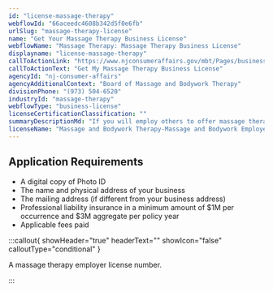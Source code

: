 ```yaml
---
id: "license-massage-therapy"
webflowId: "66aceedc4608b342d5f0e6fb"
urlSlug: "massage-therapy-license"
name: "Get Your Massage Therapy Business License"
webflowName: "Massage Therapy: Massage Therapy Business License"
displayname: "license-massage-therapy"
callToActionLink: "https://www.njconsumeraffairs.gov/mbt/Pages/business.aspx"
callToActionText: "Get My Massage Therapy Business License"
agencyId: "nj-consumer-affairs"
agencyAdditionalContext: "Board of Massage and Bodywork Therapy"
divisionPhone: "(973) 504-6520"
industryId: "massage-therapy"
webflowType: "business-license"
licenseCertificationClassification: ""
summaryDescriptionMd: "If you will employ others to offer massage therapy services, you need to register your business as a massage therapy employer."
licenseName: "Massage and Bodywork Therapy-Massage and Bodywork Employer"
---
```


## Application Requirements

- A digital copy of Photo ID
- The name and physical address of your business
- The mailing address (if different from your business address)
- Professional liability insurance in a minimum amount of $1M per occurrence and $3M aggregate per policy year
- Applicable fees paid

:::callout{ showHeader="true" headerText="" showIcon="false" calloutType="conditional" }

A massage therapy employer license number.

:::
